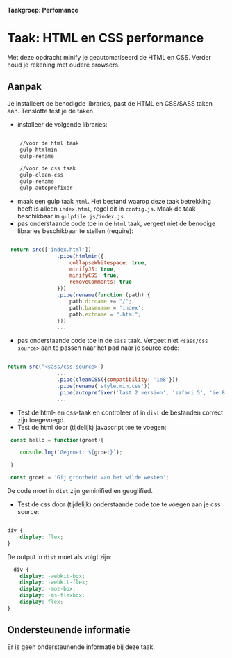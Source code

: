 **Taakgroep: Perfomance**

# Taak: HTML en CSS performance

Met deze opdracht minify je geautomatiseerd de HTML en CSS. Verder houd je rekening met oudere browsers.

## Aanpak

Je installeert de benodigde libraries, past de HTML en CSS/SASS taken aan. Tenslotte test je de taken.

-   installeer de volgende libraries:

```html

    //voor de html taak  
    gulp-htmlmin
    gulp-rename  

    //voor de css taak
    gulp-clean-css
    gulp-rename
    gulp-autoprefixer

```

-   maak een gulp taak `html`. Het bestand waarop deze taak betrekking heeft is alleen `index.html`, regel dit in `config.js`. Maak de taak beschikbaar in `gulpfile.js/index.js`.
-   pas onderstaande code toe in de `html` taak, vergeet niet de benodige libraries beschikbaar te stellen (require):

```javascript

 return src(['index.html'])
                .pipe(htmlmin({
                    collapseWhitespace: true,
                    minifyJS: true,
                    minifyCSS: true,
                    removeComments: true
                }))
                .pipe(rename(function (path) {
                    path.dirname += "/";
                    path.basename = 'index';
                    path.extname = ".html";
                }))
                ...  
```

-   pas onderstaande code toe in de `sass` taak. Vergeet niet `<sass/css source>` aan te passen naar het pad naar je source code:

```javascript

return src('<sass/css source>')
                ...
                .pipe(cleanCSS({compatibility: 'ie8'}))
                .pipe(rename('style.min.css'))
                .pipe(autoprefixer('last 2 version', 'safari 5', 'ie 8', 'ie 9'))
                ...
```

-   Test de html- en css-taak en controleer of in `dist` de bestanden correct zijn toegevoegd.
-   Test de html door (tijdelijk) javascript toe te voegen:

```javascript
 const hello = function(groet){

    console.log(`Gegroet: ${groet}`);

 }

 const groet = 'Gij grootheid van het wilde westen';


```

De code moet in `dist` zijn geminified en geuglified.

-   Test de css door (tijdelijk) onderstaande code toe te voegen aan je css source:

```css

div {
    display: flex;
} 
```

De output in `dist` moet als volgt zijn:

```css
  div {
    display: -webkit-box;
    display: -webkit-flex;
    display: -moz-box;
    display: -ms-flexbox;
    display: flex;
}
```

## Ondersteunende informatie

Er is geen ondersteunende informatie bij deze taak.